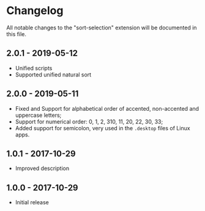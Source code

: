 # Changelog
All notable changes to the "sort-selection" extension will be documented in this file.

## 2.0.1 - 2019-05-12
- Unified scripts
- Supported unified natural sort

## 2.0.0 - 2019-05-11
- Fixed and Support for alphabetical order of accented, non-accented and uppercase letters;
- Support for numerical order: 0, 1, 2, 310, 11, 20, 22, 30, 33;
- Added support for semicolon, very used in the `.desktop` files of Linux apps.

## 1.0.1 - 2017-10-29
- Improved description

## 1.0.0 - 2017-10-29
- Initial release
